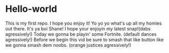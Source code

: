 # Hello-world
This is my first repo. I hope you enjoy it!
Yo yo yo what's up all my homies out there. It's ya boi Shane! I hope your enjoyin my latest snap!(dabs agressively!) Today we gonna be playin' some Fortnite. (default dances agressively!) Before we begin this vid be sure to smash that like button like we gonna smash dem noobs. (orange justices agressively!)
